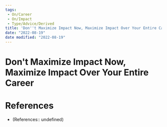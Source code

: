```yaml
---
tags:
 - On/Career
 - On/Impact
 - Type/Advice/Derived
title: 'Don''t Maximize Impact Now, Maximize Impact Over Your Entire Career'
date: "2022-08-19"
date modified: "2022-08-19"
---
```


# Don't Maximize Impact Now, Maximize Impact Over Your Entire Career

# References
- (References:: undefined)
